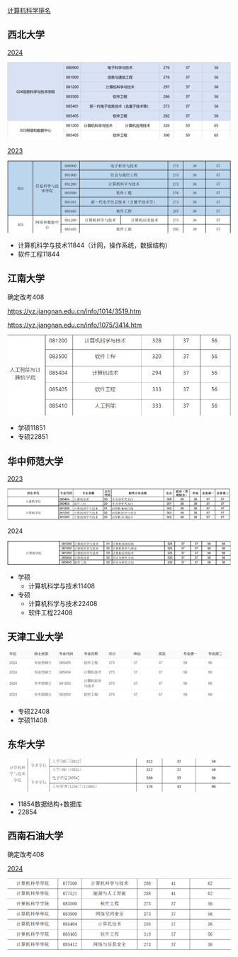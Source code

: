 [计算机科学排名](https://www.cdgdc.edu.cn/dslxkpgjggb/xkpm/gx/a0812_jsjkxyjs.htm)


## 西北大学 

[2024](https://yz.chsi.com.cn/kyzx/yxzc/202403/20240321/2293272225.html)

![](考研择校/attachment/Pasted%20image%2020250121145341.png)

[2023](https://yjs.nwu.edu.cn/info/1105/4411.htm)

![](考研择校/attachment/Pasted%20image%2020250121132958.png)

- 计算机科学与技术11844（计网，操作系统，数据结构）
- 软件工程11844

## 江南大学

确定改考408

https://yz.jiangnan.edu.cn/info/1014/3519.htm

https://yz.jiangnan.edu.cn/info/1075/3414.htm

![](考研择校/attachment/Pasted%20image%2020250121135051.png)

- 学硕11851
- 专硕22851

## 华中师范大学

[2023](https://gs.ccnu.edu.cn/info/1028/1012.htm)

![](考研择校/attachment/Pasted%20image%2020250121140458.png)

2024

![](考研择校/attachment/Pasted%20image%2020250121140606.png)

- 学硕
	- 计算机科学与技术11408
- 专硕
	- 计算机科学与技术22408
	- 软件工程22408

## 天津工业大学

![](考研择校/attachment/Pasted%20image%2020250121143239.png)

- 专硕22408
- 学硕11408

## 东华大学

![](考研择校/attachment/Pasted%20image%2020250121145003.png)

- 11854数据结构+数据库
- 22854


## 西南石油大学

确定改考408

[2024](https://www.swpu.edu.cn/gs/info/1074/4453.htm)

![](考研择校/attachment/2024分数线.png)

